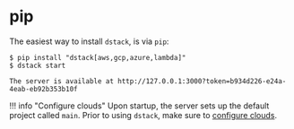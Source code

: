 # pip

The easiest way to install `dstack`, is via `pip`:

<div class="termy">

```shell
$ pip install "dstack[aws,gcp,azure,lambda]"
$ dstack start

The server is available at http://127.0.0.1:3000?token=b934d226-e24a-4eab-eb92b353b10f
```

</div>

!!! info "Configure clouds"
    Upon startup, the server sets up the default project called `main`.
    Prior to using `dstack`, make sure to [configure clouds](../configuration/server.md).